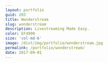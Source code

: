 ```yaml
---
layout: portfolio
guid: 203
title: Wonderstream
slug: wonderstream
description: Livestreaming Made Easy.
color: EF4900
size: 'col-md-6'
image: /dist/img/portfolio/wonderstream.jpg
permalink: /portfolio/wonderstream/
date: 2017-09-01
---
```

